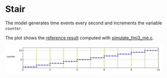# Stair

The model generates time events every second and increments the variable `counter`.

The plot shows the [reference result](Stair_ref.csv) computed with [simulate\_fmi3\_me.c](https://github.com/modelica/Reference-FMUs/blob/master/examples/simulate_fmi3_me.c).

![Plot](Stair_ref.svg)
